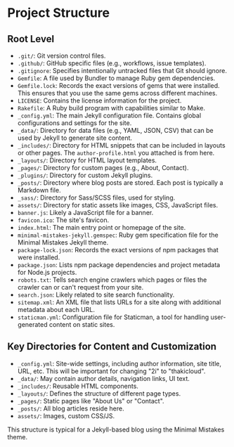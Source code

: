 # Project Structure

## Root Level

*   `.git/`: Git version control files.
*   `.github/`: GitHub specific files (e.g., workflows, issue templates).
*   `.gitignore`: Specifies intentionally untracked files that Git should ignore.
*   `Gemfile`: A file used by Bundler to manage Ruby gem dependencies.
*   `Gemfile.lock`: Records the exact versions of gems that were installed. This ensures that you use the same gems across different machines.
*   `LICENSE`: Contains the license information for the project.
*   `Rakefile`: A Ruby build program with capabilities similar to Make.
*   `_config.yml`: The main Jekyll configuration file. Contains global configurations and settings for the site.
*   `_data/`: Directory for data files (e.g., YAML, JSON, CSV) that can be used by Jekyll to generate site content.
*   `_includes/`: Directory for HTML snippets that can be included in layouts or other pages. The `author-profile.html` you attached is from here.
*   `_layouts/`: Directory for HTML layout templates.
*   `_pages/`: Directory for custom pages (e.g., About, Contact).
*   `_plugins/`: Directory for custom Jekyll plugins.
*   `_posts/`: Directory where blog posts are stored. Each post is typically a Markdown file.
*   `_sass/`: Directory for Sass/SCSS files, used for styling.
*   `assets/`: Directory for static assets like images, CSS, JavaScript files.
*   `banner.js`: Likely a JavaScript file for a banner.
*   `favicon.ico`: The site's favicon.
*   `index.html`: The main entry point or homepage of the site.
*   `minimal-mistakes-jekyll.gemspec`: Ruby gem specification file for the Minimal Mistakes Jekyll theme.
*   `package-lock.json`: Records the exact versions of npm packages that were installed.
*   `package.json`: Lists npm package dependencies and project metadata for Node.js projects.
*   `robots.txt`: Tells search engine crawlers which pages or files the crawler can or can't request from your site.
*   `search.json`: Likely related to site search functionality.
*   `sitemap.xml`: An XML file that lists URLs for a site along with additional metadata about each URL.
*   `staticman.yml`: Configuration file for Staticman, a tool for handling user-generated content on static sites.

## Key Directories for Content and Customization

*   `_config.yml`: Site-wide settings, including author information, site title, URL, etc. This will be important for changing "2i" to "thakicloud".
*   `_data/`: May contain author details, navigation links, UI text.
*   `_includes/`: Reusable HTML components.
*   `_layouts/`: Defines the structure of different page types.
*   `_pages/`: Static pages like "About Us" or "Contact".
*   `_posts/`: All blog articles reside here.
*   `assets/`: Images, custom CSS/JS.

This structure is typical for a Jekyll-based blog using the Minimal Mistakes theme. 